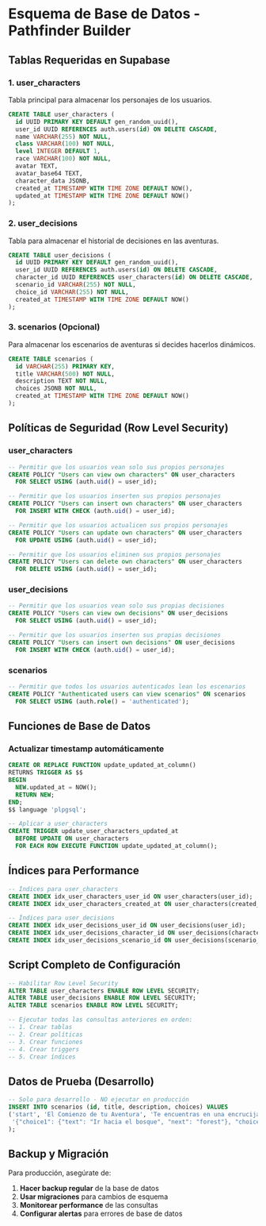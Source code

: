 # Esquema de Base de Datos - Pathfinder Builder

## Tablas Requeridas en Supabase

### 1. user_characters

Tabla principal para almacenar los personajes de los usuarios.

```sql
CREATE TABLE user_characters (
  id UUID PRIMARY KEY DEFAULT gen_random_uuid(),
  user_id UUID REFERENCES auth.users(id) ON DELETE CASCADE,
  name VARCHAR(255) NOT NULL,
  class VARCHAR(100) NOT NULL,
  level INTEGER DEFAULT 1,
  race VARCHAR(100) NOT NULL,
  avatar TEXT,
  avatar_base64 TEXT,
  character_data JSONB,
  created_at TIMESTAMP WITH TIME ZONE DEFAULT NOW(),
  updated_at TIMESTAMP WITH TIME ZONE DEFAULT NOW()
);
```

### 2. user_decisions

Tabla para almacenar el historial de decisiones en las aventuras.

```sql
CREATE TABLE user_decisions (
  id UUID PRIMARY KEY DEFAULT gen_random_uuid(),
  user_id UUID REFERENCES auth.users(id) ON DELETE CASCADE,
  character_id UUID REFERENCES user_characters(id) ON DELETE CASCADE,
  scenario_id VARCHAR(255) NOT NULL,
  choice_id VARCHAR(255) NOT NULL,
  created_at TIMESTAMP WITH TIME ZONE DEFAULT NOW()
);
```

### 3. scenarios (Opcional)

Para almacenar los escenarios de aventuras si decides hacerlos dinámicos.

```sql
CREATE TABLE scenarios (
  id VARCHAR(255) PRIMARY KEY,
  title VARCHAR(500) NOT NULL,
  description TEXT NOT NULL,
  choices JSONB NOT NULL,
  created_at TIMESTAMP WITH TIME ZONE DEFAULT NOW()
);
```

## Políticas de Seguridad (Row Level Security)

### user_characters

```sql
-- Permitir que los usuarios vean solo sus propios personajes
CREATE POLICY "Users can view own characters" ON user_characters
  FOR SELECT USING (auth.uid() = user_id);

-- Permitir que los usuarios inserten sus propios personajes
CREATE POLICY "Users can insert own characters" ON user_characters
  FOR INSERT WITH CHECK (auth.uid() = user_id);

-- Permitir que los usuarios actualicen sus propios personajes
CREATE POLICY "Users can update own characters" ON user_characters
  FOR UPDATE USING (auth.uid() = user_id);

-- Permitir que los usuarios eliminen sus propios personajes
CREATE POLICY "Users can delete own characters" ON user_characters
  FOR DELETE USING (auth.uid() = user_id);
```

### user_decisions

```sql
-- Permitir que los usuarios vean solo sus propias decisiones
CREATE POLICY "Users can view own decisions" ON user_decisions
  FOR SELECT USING (auth.uid() = user_id);

-- Permitir que los usuarios inserten sus propias decisiones
CREATE POLICY "Users can insert own decisions" ON user_decisions
  FOR INSERT WITH CHECK (auth.uid() = user_id);
```

### scenarios

```sql
-- Permitir que todos los usuarios autenticados lean los escenarios
CREATE POLICY "Authenticated users can view scenarios" ON scenarios
  FOR SELECT USING (auth.role() = 'authenticated');
```

## Funciones de Base de Datos

### Actualizar timestamp automáticamente

```sql
CREATE OR REPLACE FUNCTION update_updated_at_column()
RETURNS TRIGGER AS $$
BEGIN
  NEW.updated_at = NOW();
  RETURN NEW;
END;
$$ language 'plpgsql';

-- Aplicar a user_characters
CREATE TRIGGER update_user_characters_updated_at 
  BEFORE UPDATE ON user_characters 
  FOR EACH ROW EXECUTE FUNCTION update_updated_at_column();
```

## Índices para Performance

```sql
-- Índices para user_characters
CREATE INDEX idx_user_characters_user_id ON user_characters(user_id);
CREATE INDEX idx_user_characters_created_at ON user_characters(created_at);

-- Índices para user_decisions
CREATE INDEX idx_user_decisions_user_id ON user_decisions(user_id);
CREATE INDEX idx_user_decisions_character_id ON user_decisions(character_id);
CREATE INDEX idx_user_decisions_scenario_id ON user_decisions(scenario_id);
```

## Script Completo de Configuración

```sql
-- Habilitar Row Level Security
ALTER TABLE user_characters ENABLE ROW LEVEL SECURITY;
ALTER TABLE user_decisions ENABLE ROW LEVEL SECURITY;
ALTER TABLE scenarios ENABLE ROW LEVEL SECURITY;

-- Ejecutar todas las consultas anteriores en orden:
-- 1. Crear tablas
-- 2. Crear políticas
-- 3. Crear funciones
-- 4. Crear triggers
-- 5. Crear índices
```

## Datos de Prueba (Desarrollo)

```sql
-- Solo para desarrollo - NO ejecutar en producción
INSERT INTO scenarios (id, title, description, choices) VALUES
('start', 'El Comienzo de tu Aventura', 'Te encuentras en una encrucijada...', 
 '{"choice1": {"text": "Ir hacia el bosque", "next": "forest"}, "choice2": {"text": "Dirigirse a la ciudad", "next": "city"}}'
);
```

## Backup y Migración

Para producción, asegúrate de:

1. **Hacer backup regular** de la base de datos
2. **Usar migraciones** para cambios de esquema
3. **Monitorear performance** de las consultas
4. **Configurar alertas** para errores de base de datos 